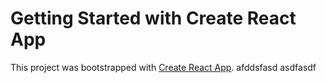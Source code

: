 # Getting Started with Create React App

This project was bootstrapped with [Create React App](https://github.com/facebook/create-react-app).
afddsfasd
asdfasdf
